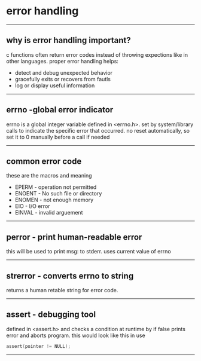 # error handling 

---

## why is error handling important?

c functions often return error codes instead of throwing expections like in other languages. proper error handling helps:

- detect and debug unexpected behavior
- gracefully exits or recovers from fautls 
- log or display useful information 

---

## errno -global error indicator 
errno is a global integer variable defined in <errno.h>.
set by system/library calls to indicate the specific error that occurred.
no reset automatically, so set it to 0 manually before a call if needed 

---

## common error code

these are the macros and meaning 

- EPERM - operation not permitted 
- ENOENT - No such file or directory
- ENOMEN - not enough memory
- EIO - I/O error 
- EINVAL - invalid arguement 

---

## perror - print human-readable error
this will be used to print msg:<error string> to stderr.
uses current value of errno

---

## strerror - converts errno to string 
returns a human retable string for error code.

---

## assert - debugging tool 
defined in <assert.h> and checks a condition at runtime by if false prints error and aborts program.
this would look like this in use
```c
assert(pointer != NULL);
```

---
